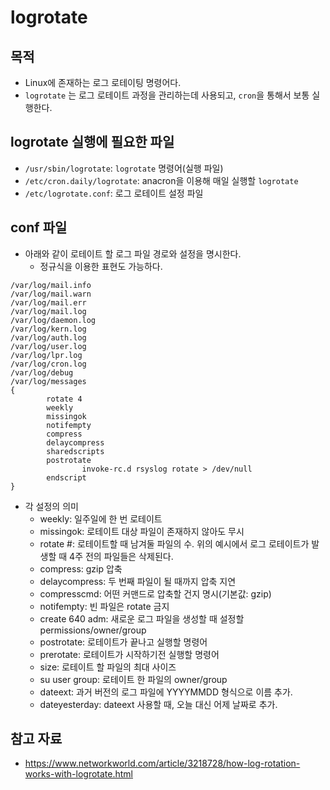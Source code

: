 # logrotate

## 목적

- Linux에 존재하는 로그 로테이팅 명령어다.
- `logrotate` 는 로그 로테이트 과정을 관리하는데 사용되고, `cron`을 통해서 보통 실행한다.

## logrotate 실행에 필요한 파일

- `/usr/sbin/logrotate`: `logrotate` 명령어(실행 파일)
- `/etc/cron.daily/logrotate`: anacron을 이용해 매일 실행할 `logrotate`
- `/etc/logrotate.conf`: 로그 로테이트 설정 파일

## conf 파일

- 아래와 같이 로테이트 할 로그 파일 경로와 설정을 명시한다.
	- 정규식을 이용한 표현도 가능하다.

```
/var/log/mail.info
/var/log/mail.warn
/var/log/mail.err
/var/log/mail.log
/var/log/daemon.log
/var/log/kern.log
/var/log/auth.log
/var/log/user.log
/var/log/lpr.log
/var/log/cron.log
/var/log/debug
/var/log/messages
{
        rotate 4
        weekly
        missingok
        notifempty
        compress
        delaycompress
        sharedscripts
        postrotate
                invoke-rc.d rsyslog rotate > /dev/null
        endscript
}
```

- 각 설정의 의미
	- weekly: 일주일에 한 번 로테이트
	- missingok: 로테이트 대상 파일이 존재하지 않아도 무시
	- rotate \#: 로테이트할 때 남겨둘 파일의 수. 위의 예시에서 로그 로테이트가 발생할 때 4주 전의 파일들은 삭제된다.
	- compress: gzip 압축
	- delaycompress: 두 번째 파일이 될 때까지 압축 지연
	- compresscmd: 어떤 커맨드로 압축할 건지 명시(기본값: gzip)
	- notifempty: 빈 파일은 rotate 금지
	- create 640 adm: 새로운 로그 파일을 생성할 때 설정할 permissions/owner/group
	- postrotate: 로테이트가 끝나고 실행할 명령어
	- prerotate: 로테이트가 시작하기전 실행할 명령어
	- size: 로테이트 할 파일의 최대 사이즈
	- su user group: 로테이트 한 파일의 owner/group
	- dateext: 과거 버전의 로그 파일에 YYYYMMDD 형식으로 이름 추가.
	- dateyesterday: dateext 사용할 때, 오늘 대신 어제 날짜로 추가.

## 참고 자료

- https://www.networkworld.com/article/3218728/how-log-rotation-works-with-logrotate.html